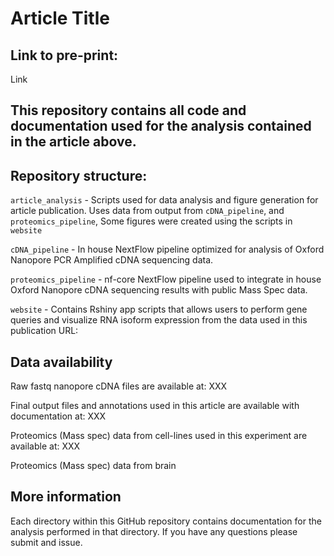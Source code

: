 # Article Title

## Link to pre-print:

Link

## This repository contains all code and documentation used for the analysis contained in the article above.

## Repository structure:

`article_analysis` - Scripts used for data analysis and figure generation for article publication. Uses data from output from `cDNA_pipeline`, and `proteomics_pipeline`, Some figures were created using the scripts in `website`


`cDNA_pipeline` - In house NextFlow pipeline optimized for analysis of Oxford Nanopore PCR Amplified cDNA sequencing data.


`proteomics_pipeline` - nf-core NextFlow pipeline used to integrate in house Oxford Nanopore cDNA sequencing results with public Mass Spec data.

`website` - Contains Rshiny app scripts that allows users to perform gene queries and visualize RNA isoform expression from the data used in this publication
URL: 

## Data availability

Raw fastq nanopore cDNA files are available at: XXX

Final output files and annotations used in this article are available with documentation at: XXX

Proteomics (Mass spec) data from cell-lines used in this experiment are available at: XXX

Proteomics (Mass spec) data from brain

## More information

Each directory within this GitHub repository contains documentation for the analysis performed in that directory.
If you have any questions please submit and issue.







